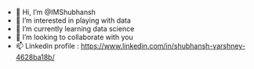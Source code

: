 - 👋 Hi, I’m @IMShubhansh
- 👀 I’m interested in playing with data
- 🌱 I’m currently learning data science
- 💞️ I’m looking to collaborate with you
- 📫 Linkedin profile : https://www.linkedin.com/in/shubhansh-varshney-4628ba18b/

<!---
IMShubhansh/IMShubhansh is a ✨ special ✨ repository because its `README.md` (this file) appears on your GitHub profile.
You can click the Preview link to take a look at your changes.
--->
